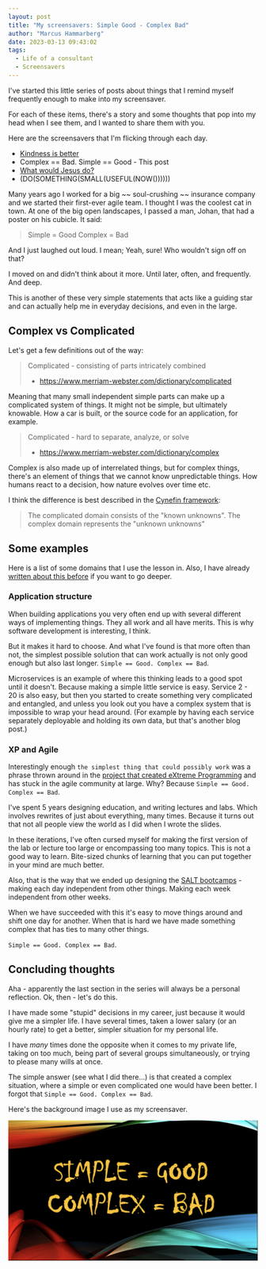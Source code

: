 ```yaml
---
layout: post
title: "My screensavers: Simple Good - Complex Bad"
author: "Marcus Hammarberg"
date: 2023-03-13 09:43:02
tags:
  - Life of a consultant
  - Screensavers
---
```


I've started this little series of posts about things that I remind myself frequently enough to make into my screensaver.

For each of these items, there's a story and some thoughts that pop into my head when I see them, and I wanted to share them with you.

Here are the screensavers that I'm flicking through each day.

- [Kindness is better](http://www.marcusoft.net/2023/03/my-screensavers-kindness-is-better.html)
- Complex == Bad. Simple == Good - This post
- [What would Jesus do?](http://www.marcusoft.net/2023/03/my-screensavers-what-would-jesus-do.html)
- (DO(SOMETHING(SMALL(USEFUL(NOW())))))

<!-- excerpt-end -->

Many years ago I worked for a big ~~ soul-crushing ~~ insurance company and we started their first-ever agile team. I thought I was the coolest cat in town. At one of the big open landscapes, I passed a man, Johan, that had a poster on his cubicle. It said:

> Simple = Good
> Complex = Bad

And I just laughed out loud. I mean; Yeah, sure! Who wouldn't sign off on that?

I moved on and didn't think about it more. Until later, often, and frequently. And deep.

This is another of these very simple statements that acts like a guiding star and can actually help me in everyday decisions, and even in the large.

## Complex vs Complicated

Let's get a few definitions out of the way:

> Complicated - consisting of parts intricately combined
>
> - <https://www.merriam-webster.com/dictionary/complicated>

Meaning that many small independent simple parts can make up a complicated system of things. It might not be simple, but ultimately knowable. How a car is built, or the source code for an application, for example.

> Complicated - hard to separate, analyze, or solve
>
> - <https://www.merriam-webster.com/dictionary/complex>

Complex is also made up of interrelated things, but for complex things, there's an element of things that we cannot know unpredictable things. How humans react to a decision, how nature evolves over time etc.

I think the difference is best described in the [Cynefin framework](https://en.wikipedia.org/wiki/Cynefin_framework#Complicated):

> The complicated domain consists of the "known unknowns".
> The complex domain represents the "unknown unknowns"

## Some examples

Here is a list of some domains that I use the lesson in. Also, I have already [written about this before](http://www.marcusoft.net/2014/06/simple-good-complex-bad-but-what-does.html) if you want to go deeper.

### Application structure

When building applications you very often end up with several different ways of implementing things. They all work and all have merits. This is why software development is interesting, I think.

But it makes it hard to choose. And what I've found is that more often than not, the simplest possible solution that can work actually is not only good enough but also last longer. `Simple == Good. Complex == Bad`.

Microservices is an example of where this thinking leads to a good spot until it doesn't. Because making a simple little service is easy. Service 2 - 20 is also easy, but then you started to create something very complicated and entangled, and unless you look out you have a complex system that is impossible to wrap your head around. (For example by having each service separately deployable and holding its own data, but that's another blog post.)

### XP and Agile

Interestingly enough `the simplest thing that could possibly work` was a phrase thrown around in the [project that created eXtreme Programming](http://wiki.c2.com/?DoTheSimplestThingThatCouldPossiblyWork) and has stuck in the agile community at large. Why? Because `Simple == Good. Complex == Bad`.

I've spent 5 years designing education, and writing lectures and labs. Which involves rewrites of just about everything, many times. Because it turns out that not all people view the world as I did when I wrote the slides.

In these iterations, I've often cursed myself for making the first version of the lab or lecture too large or encompassing too many topics. This is not a good way to learn. Bite-sized chunks of learning that you can put together in your mind are much better.

Also, that is the way that we ended up designing the [SALT bootcamps](https://www.salt.study) - making each day independent from other things. Making each week independent from other weeks.

When we have succeeded with this it's easy to move things around and shift one day for another. When that is hard we have made something complex that has ties to many other things.

`Simple == Good. Complex == Bad`.

## Concluding thoughts

Aha - apparently the last section in the series will always be a personal reflection. Ok, then - let's do this.

I have made some "stupid" decisions in my career, just because it would give me a simpler life. I have several times, taken a lower salary (or an hourly rate) to get a better, simpler situation for my personal life.

I have _many_ times done the opposite when it comes to my private life, taking on too much, being part of several groups simultaneously, or trying to please many wills at once.

The simple answer (see what I did there...) is that created a complex situation, where a simple or even complicated one would have been better. I forgot that `Simple == Good. Complex == Bad`.

Here's the background image I use as my screensaver.

![Simple = Good. Complex = Bad](/img/backgrounds.003.png)

